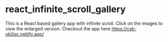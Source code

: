 # react_infinite_scroll_gallery
This is a React based gallery app with infinite scroll. Click on the images to view the enlarged version.
Checkout the app here https://csb-ob2pc.netlify.app/
